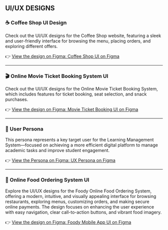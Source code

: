 ## UI/UX DESIGNS 

### ☕ Coffee Shop UI Design
Check out the UI/UX designs for the Coffee Shop website, featuring a sleek and user-friendly interface for browsing the menu, placing orders, and exploring different offers.

👉 [View the design on Figma: Coffee Shop UI on Figma](https://www.figma.com/design/wduC09rpRLJFdWpZUHt6qW/Coffee-Website?t=xAZ5SzGz4KjP3FHn-1)

---

### 🎬 Online Movie Ticket Booking System UI
Check out the UI/UX designs for the Online Movie Ticket Booking System, which includes features for ticket booking, seat selection, and snack purchases.

👉 [View the design on Figma: Movie Ticket Booking UI on Figma](https://www.figma.com/design/K99S5v5hlEweVHYBz8aMl1/Movie-Ticket-Booking-App?node-id=0-1&t=T3sjn3chMqbvqhoy-1)

---

### 👤 User Persona 
This persona represents a key target user for the Learning Management System—focused on achieving a more efficient digital platform to manage academic tasks and improve student engagement.

👉 [View the Persona on Figma: UX Persona on Figma](https://www.figma.com/design/8st4UYkZLT5GmuxVtf8sPE/Untitled?node-id=0-1&t=WAv9wktmusW8Fr1x-1)

---

### 🍔 Online Food Ordering System UI
Explore the UI/UX designs for the Foody Online Food Ordering System, offering a modern, intuitive, and visually appealing interface for browsing restaurants, exploring menus, customizing orders, and making secure online payments. The design focuses on enhancing the user experience with easy navigation, clear call-to-action buttons, and vibrant food imagery.

👉 [View the design on Figma: Foody Mobile App UI on Figma](https://www.figma.com/design/5VXYbduIncc2I5chToq9GC/Foody_MobileApp?node-id=0-1&t=UeWAZLVXQf6KylaS-1)
